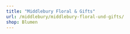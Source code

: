 ```yaml
---
title: "Middlebury Floral & Gifts"
url: /middlebury/middlebury-floral-und-gifts/
shop: Blumen
---
```

